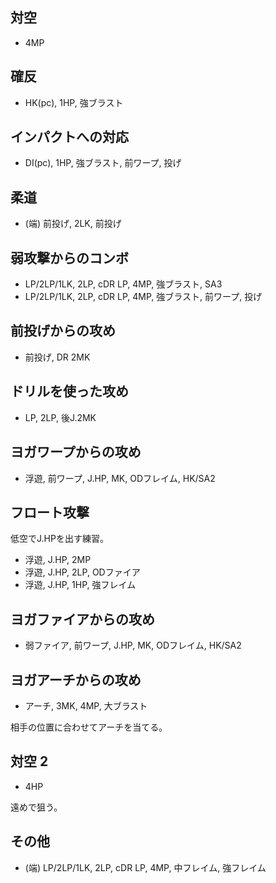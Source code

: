 ## 対空

- 4MP

## 確反

- HK(pc), 1HP, 強ブラスト

## インパクトへの対応

- DI(pc), 1HP, 強ブラスト, 前ワープ, 投げ

## 柔道

- (端) 前投げ, 2LK, 前投げ

## 弱攻撃からのコンボ

- LP/2LP/1LK, 2LP, cDR LP, 4MP, 強ブラスト, SA3
- LP/2LP/1LK, 2LP, cDR LP, 4MP, 強ブラスト, 前ワープ, 投げ

## 前投げからの攻め

- 前投げ, DR 2MK

## ドリルを使った攻め

- LP, 2LP, 後J.2MK

## ヨガワープからの攻め

- 浮遊, 前ワープ, J.HP, MK, ODフレイム, HK/SA2

## フロート攻撃

低空でJ.HPを出す練習。

- 浮遊, J.HP, 2MP
- 浮遊, J.HP, 2LP, ODファイア
- 浮遊, J.HP, 1HP, 強フレイム

## ヨガファイアからの攻め

- 弱ファイア, 前ワープ, J.HP, MK, ODフレイム, HK/SA2

## ヨガアーチからの攻め

- アーチ, 3MK, 4MP, 大ブラスト

相手の位置に合わせてアーチを当てる。

## 対空 2

- 4HP

遠めで狙う。

## その他

- (端) LP/2LP/1LK, 2LP, cDR LP, 4MP, 中フレイム, 強フレイム
